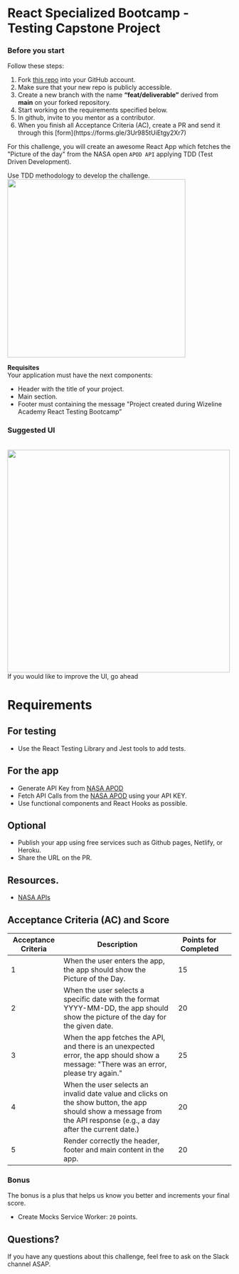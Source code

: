 # React Specialized Bootcamp - Testing Capstone Project

### Before you start

Follow these steps:
<ol>
  <li>Fork  <a href=
              https://github.com/wizelineacademy/URL-CAPSTONE-PROJECT">this repo</a> into your GitHub account.
  <li>Make sure that your new repo is publicly accessible.
  <li>Create a new branch with the name <b>“feat/deliverable”</b> derived from <b>main</b> on your forked repository.
  <li>Start working on the requirements specified below.
  <li>In github, invite to you mentor as a contributor. </li>
  <li> When you finish all Acceptance Criteria (AC), create a PR and send it through this [form](https://forms.gle/3Ur985tUiEtgy2Xr7)</li>
</ol>

For this challenge, you will create an awesome React App which fetches the "Picture of the day" from the NASA open `APOD API` applying TDD (Test Driven Development).

Use TDD methodology to develop the challenge.
<br>
<img src="https://d2rh459eail1v8.cloudfront.net/test-driven-development-TDD.jpg" width="400"> 
<br>

**Requisites**
<br>
Your application must have the next components:

-  Header with the title of your project.
-  Main section.
-  Footer must containing the message "Project created during Wizeline Academy React Testing Bootcamp”
### Suggested UI
<br>
<img src="https://d2rh459eail1v8.cloudfront.net/NASA.jpg" width="500"> 
<br>
If you would like to improve the UI, go ahead 

# Requirements
## For testing

- Use the React Testing Library and Jest tools to add tests.

## For the app
- Generate API Key from [NASA APOD](https://api.nasa.gov/)
- Fetch API Calls from the [NASA APOD](https://api.nasa.gov/) using your API KEY.
- Use functional components and React Hooks as possible.
## Optional
- Publish your app using free services such as Github pages, Netlify, or Heroku.
- Share the URL on the PR.

## Resources.

- [NASA APIs](https://api.nasa.gov/)

## Acceptance Criteria (AC) and Score

| Acceptance Criteria | Description                                                                                                                               | Points for Completed ||
|---------------------|-------------------------------------------------------------------------------------------------------------------------------------------|----------------------|----------------------|
| 1               |  When the user enters the app, the app should show the Picture of the Day.                                                                 | 15                   ||
| 2              | When the user selects a specific date with the format YYYY-MM-DD, the app should show the picture of the day for the given date.          | 20                   ||
| 3              | When the app fetches the API, and there is an unexpected error, the app should show a message: "There was an error, please try again."    | 25                   | |
| 4               | When the user selects an invalid date value and clicks on the show button, the app should show a message from the API response (e.g., a day after the current date.) | 20                   |
| 5               | Render correctly the header, footer and main content in the app. | 20                   |

### Bonus

The bonus is a plus that helps us know you better and increments your final score.

- Create Mocks Service Worker: `20` points.

## Questions?

If you have any questions about this challenge, feel free to ask on the Slack channel ASAP.
